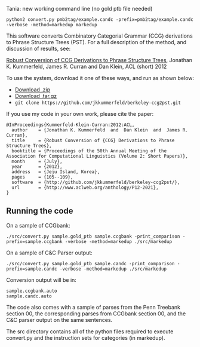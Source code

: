 Tania: new working command line (no gold ptb file needed)

`python2 convert.py pmb2tag/example.candc -prefix=pmb2tag/example.candc -verbose -method=markedup markedup`

This software converts Combinatory Categorial Grammar (CCG) derivations to Phrase Structure Trees (PST).  For a full description of the method, and discussion of results, see:

[Robust Conversion of CCG Derivations to Phrase Structure Trees](https://aclweb.org/anthology/P/P12/P12-2021.pdf),
Jonathan K. Kummerfeld, James R. Curran and Dan Klein,
ACL (short) 2012

To use the system, download it one of these ways, and run as shown below:

- [Download .zip](https://github.com/jkkummerfeld/berkeley-ccg2pst/zipball/master)
- [Download .tar.gz](https://github.com/jkkummerfeld/berkeley-ccg2pst/tarball/master)
- `git clone https://github.com/jkkummerfeld/berkeley-ccg2pst.git`

If you use my code in your own work, please cite the paper:

```
@InProceedings{Kummerfeld-Klein-Curran:2012:ACL,
  author    = {Jonathan K. Kummerfeld  and  Dan Klein  and  James R. Curran},
  title     = {Robust Conversion of {CCG} Derivations to Phrase Structure Trees},
  booktitle = {Proceedings of the 50th Annual Meeting of the Association for Computational Linguistics (Volume 2: Short Papers)},
  month     = {July},
  year      = {2012},
  address   = {Jeju Island, Korea},
  pages     = {105--109},
  software  = {http://github.com/jkkummerfeld/berkeley-ccg2pst/},
  url       = {http://www.aclweb.org/anthology/P12-2021},
}
```

## Running the code

On a sample of CCGbank:
```
./src/convert.py sample.gold_ptb sample.ccgbank -print_comparison -prefix=sample.ccgbank -verbose -method=markedup ./src/markedup
```

On a sample of C&C Parser output:
```
./src/convert.py sample.gold_ptb sample.candc -print_comparison -prefix=sample.candc -verbose -method=markedup ./src/markedup
```

Conversion output will be in:
```
sample.ccgbank.auto
sample.candc.auto
```

The code also comes with a sample of parses from the Penn Treebank section 00,
the corresponding parses from CCGbank section 00, and the C&C parser output on
the same sentences.

The src directory contains all of the python files required to execute
convert.py and the instruction sets for categories (in markedup).
